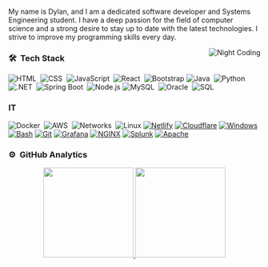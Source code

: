 My name is Dylan, and I am a dedicated software developer and Systems Engineering student. I have a deep passion for the field of computer science and a strong desire to stay up to date with the latest technologies. I strive to improve my programming skills every day.

<!-- ## 👋 &nbsp;Hey there! I'm Aditya -->




<img alt="Night Coding" src="https://media1.giphy.com/media/v1.Y2lkPTc5MGI3NjExbGxieDhwemFsaThhM2lxb21lM29xbjc5dWthaDg4aDdqdG5zaHU1NSZlcD12MV9pbnRlcm5hbF9naWZfYnlfaWQmY3Q9Zw/wwg1suUiTbCY8H8vIA/giphy.gif" align="right"/>

### 🛠 &nbsp;Tech Stack
![HTML](https://img.shields.io/badge/-HTML-05122A?style=flat&logo=HTML5)&nbsp;
![CSS](https://img.shields.io/badge/-CSS-05122A?style=flat&logo=CSS3&logoColor=1572B6)&nbsp;
![JavaScript](https://img.shields.io/badge/-JavaScript-05122A?style=flat&logo=javascript)&nbsp;
![React](https://img.shields.io/badge/-React-05122A?style=flat&logo=react)&nbsp;
![Bootstrap](https://img.shields.io/badge/-Bootstrap-05122A?style=flat&logo=bootstrap&logoColor=563D7C) 
![Java](https://img.shields.io/badge/-Java-05122A?style=flat&logo=java&logoColor=FFA518)&nbsp;
![Python](https://img.shields.io/badge/-Python-05122A?style=flat&logo=python)&nbsp;
![.NET](https://img.shields.io/badge/-.NET-05122A?style=flat&logo=dotnet)&nbsp;
![Spring Boot](https://img.shields.io/badge/-SpringBoot-05122A?style=flat&logo=springboot)&nbsp;
![Node.js](https://img.shields.io/badge/-Node.js-05122A?style=flat&logo=node.js) 
![MySQL](https://img.shields.io/badge/-MySQL-05122A?style=flat&logo=mysql)&nbsp;
![Oracle](https://img.shields.io/badge/-Oracle-05122A?style=flat&logo=oracle)&nbsp;
![SQL](https://img.shields.io/badge/-SQL-05122A?style=flat&logo=postgresql)

### IT  
![Docker](https://img.shields.io/badge/-Docker-05122A?style=flat&logo=docker)&nbsp;
![AWS](https://img.shields.io/badge/-AWS-05122A?style=flat&logo=amazon-aws)&nbsp;
![Networks](https://img.shields.io/badge/-Networks-05122A?style=flat&logo=cisco)&nbsp;
![Linux](https://img.shields.io/badge/-Linux-05122A?style=flat&logo=linux)
[![Netlify](https://img.shields.io/badge/Netlify-%23000000.svg?logo=netlify&logoColor=#00C7B7)](#)
[![Cloudflare](https://img.shields.io/badge/Cloudflare-F38020?logo=Cloudflare&logoColor=white)](#)
[![Windows](https://custom-icon-badges.demolab.com/badge/Windows-0078D6?logo=windows11&logoColor=white)](#)
[![Bash](https://img.shields.io/badge/bash_script-%23121011.svg?style=for-the-badge&logo=gnu-bash&logoColor=white)](#)
[![Git](https://img.shields.io/badge/Git-F05032?logo=git&logoColor=fff)](#)
[![Grafana](https://img.shields.io/badge/-Grafana-5f5f5f?style=flat&logo=grafana&labelColor=ffffff)](#)
[![NGINX](https://img.shields.io/badge/-NGINX-009639?style=flat&logo=nginx&logoColor=white)](#)
[![Splunk](68747470733a2f2f696d672e736869656c64732e696f2f62616467652f73706c756e6b2d2532333030303030302e7376673f7374796c653d666f722d7468652d6261646765266c6f676f3d73706c756e6b266c6f676f436f6c6f723d7768697465)](#)
[![Apache](https://img.shields.io/badge/apache-%23D42029.svg?style=for-the-badge&logo=apache&logoColor=white)](#)
### ⚙️ &nbsp;GitHub Analytics

<p align="center">
  <a href="https://github.com/DylanVL05">
    <img height="180em" src="https://github-readme-stats-eight-theta.vercel.app/api?username=DylanVL05&show_icons=true&theme=algolia&include_all_commits=true&count_private=true"/>
    <img height="180em" src="https://github-readme-stats-eight-theta.vercel.app/api/top-langs/?username=DylanVL05&layout=compact&langs_count=8&theme=algolia"/>
  </a>
</p>

